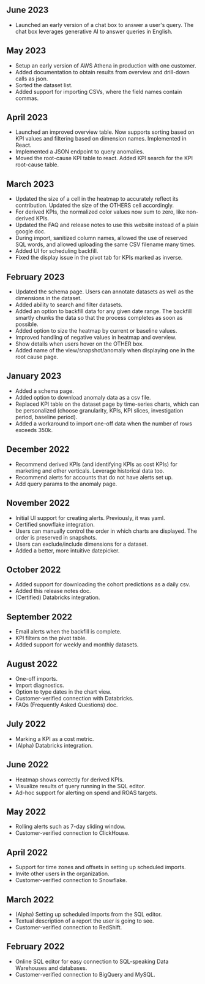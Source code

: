 ## June 2023
- Launched an early version of a chat box to answer a user's query. The chat box leverages generative AI to answer queries in English.

## May 2023
- Setup an early version of AWS Athena in production with one customer.
- Added documentation to obtain results from overview and drill-down calls as json.
- Sorted the dataset list.
- Added support for importing CSVs, where the field names contain commas.

## April 2023
- Launched an improved overview table. Now supports sorting based on KPI values and filtering based on dimension names. Implemented in React.
- Implemented a JSON endpoint to query anomalies.
- Moved the root-cause KPI table to react.  Added KPI search for the KPI root-cause table.

## March 2023
- Updated the size of a cell in the heatmap to accurately reflect its contribution. Updated the size of the OTHERS cell accordingly.
- For derived KPIs, the normalized color values now sum to zero, like non-derived KPIs.
- Updated the FAQ and release notes to use this website instead of a plain google doc.
- During import, sanitized column names, allowed the use of reserved SQL words, and allowed uploading the same CSV filename many times.
- Added UI for scheduling backfill.
- Fixed the display issue in the pivot tab for KPIs marked as inverse.

## February 2023
- Updated the schema page. Users can annotate datasets as well as the dimensions in the dataset.
- Added ability to search and filter datasets.
- Added an option to backfill data for any given date range. The backfill smartly chunks the data so that the process completes as soon as possible.
- Added option to size the heatmap by current or baseline values.
- Improved handling of negative values in heatmap and overview.
- Show details when users hover on the OTHER box.
- Added name of the view/snapshot/anomaly when displaying one in the root cause page.

## January 2023
- Added a schema page.
- Added option to download anomaly data as a csv file.
- Replaced KPI table on the dataset page by time-series charts, which can be personalized (choose granularity, KPIs, KPI slices, investigation period, baseline period).
- Added a workaround to import one-off data when the number of rows exceeds 350k.

## December 2022
- Recommend derived KPIs (and identifying KPIs as cost KPIs) for marketing and other verticals. Leverage historical data too.
- Recommend alerts for accounts that do not have alerts set up.
- Add query params to the anomaly page.

## November 2022
- Initial UI support for creating alerts. Previously, it was yaml.
- Certified snowflake integration.
- Users can manually control the order in which charts are displayed. The order is preserved in snapshots.
- Users can exclude/include dimensions for a dataset.
- Added a better, more intuitive datepicker.

## October 2022
- Added support for downloading the cohort predictions as a daily csv.
- Added this release notes doc.
- (Certified) Databricks integration.

## September 2022
- Email alerts when the backfill is complete.
- KPI filters on the pivot table.
- Added support for weekly and monthly datasets.

## August 2022
- One-off imports.
- Import diagnostics.
- Option to type dates in the chart view.
- Customer-verified connection with Databricks.
- FAQs (Frequently Asked Questions) doc.

## July 2022
- Marking a KPI as a cost metric.
- (Alpha) Databricks integration.

## June 2022
- Heatmap shows correctly for derived KPIs.
- Visualize results of query running in the SQL editor.
- Ad-hoc support for alerting on spend and ROAS targets.

## May 2022
- Rolling alerts such as 7-day sliding window.
- Customer-verified connection to ClickHouse.

## April 2022
- Support for time zones and offsets in setting up scheduled imports.
- Invite other users in the organization.
- Customer-verified connection to Snowflake.

## March 2022
- (Alpha) Setting up scheduled imports from the SQL editor.
- Textual description of a report the user is going to see.
- Customer-verified connection to RedShift.

## February 2022
- Online SQL editor for easy connection to SQL-speaking Data Warehouses and databases.
- Customer-verified connection to BigQuery and MySQL.
